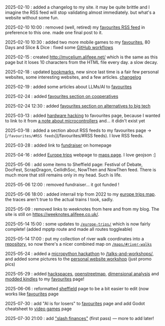 2025-02-10
: added a changelog to my site. it may be quite brittle and I imagine the RSS feed will stop validating almost immediately. but what's a website without some fun.

2025-02-10 10:00
: removed (well, retired) my [favourites RSS feed](https://alifeee.co.uk/favourites/feed.xml) in preference to this one. made one final post to it.

2025-02-10 10:30
: added two more mobile games to my [favourites](https://alifeee.co.uk/favourites/#mobile%20games), 80 Days and Slice & Dice
: fixed some [GitHub workflows](https://github.com/alifeee/alifeee.github.io/commit/483e667514f2d2a80b709bc53a53bd91de96d42a)

2025-02-15
: created <http://mycelium.alifeee.net/> which is the same as this page but it loses 10 characters from the HTML file every day. a slow decay.

2025-02-18
: updated [bookmarks](./bookmarks/), new since last time is a fair few personal websites, some interesting websites, and a few articles. [changelog](https://github.com/alifeee/firefox-bookmarks)

2025-02-19
: added some articles about LLMs/AI to [favourites](./favourites/#articles)

2025-02-24
: added [favourites section on cooperatives](/favourites/#coop%20resources)

2025-02-24 12:30
: added [favourites section on alternatives to big tech](/favourites/#big%20tech%20alternatives)

2025-03-13
: added [hardware hacking](/favourites/#hardware%20hacking) to favourites page, because I wanted to link to it from [a note about microcontrollers](https://blog.alifeee.co.uk/notes/testing-micropython-on-an-esp-8266-d1-mini/) and... it didn't exist yet

2025-03-18
: added a section about RSS feeds to my favourites page -> [`/favourites/#RSS feeds`](/favourites/#RSS feeds). I love RSS feeds.

2025-03-28
: added link to [fundraiser](https://gofund.me/d8fcca90) on homepage

2025-04-16
: added [Europe trips](https://alifeee.co.uk/europe-trips/) webpage to [maps page](/maps/#trips-to-europe). I love geojson :]

2025-05-06
: add some items to Sheffield page: Festival of Debate, DocFest, ScrapDragon, CeilidhSoc, NowThen and NowThen feed. There is much more that still remains only in my head. Such is life.

2025-05-06 12:00
: removed fundraiser... it got funded !

2025-05-06 18:00
: added interrail trip from 2022 to my [europe trips map](/europe-trips/). the traces aren't true to the actual trains I took, sadly.

2025-05-09
: removed links to weeknotes from here and from my blog. The site is still on <https://weeknotes.alifeee.co.uk/>.

2025-05-14 15:00
: some updates to [`/europe-trips/`](/europe-trips/) which is now fairly complete! (added mpptp route and made all routes toggleable)

2025-05-14 17:00
: put my collection of river walk coordinates into a [repository](https://github.com/alifeee/river-walks/), so now there's a nicer combined map on [`/maps/#river-walks`](/maps/#river-walks)

2025-05-24
: added a [micropython hackathon](/talks-and-workshops/#micropython-hackathon) to [/talks-and-workshops/](/talks-and-workshops/), and added some pictures to the [personal website workshop](/talks-and-workshops/#personal-website-workshop) (just promo pics)

2025-05-29
: added [hackspaces](/favourites/hackspaces), [openstreetmap](/favourites/openstreetmap), [dimensional analysis](/favourites/hackspaces) and [modded kindles](/favourites/modded%20kindles) to my [favourites](/favourites/) page!

2025-06-06
: reformatted [sheffield](/sheffield/) page to be a bit easier to edit (now works like [favourites](/favourites) page

2025-07-30
: add "AI is for losers" to [favourites](./favourites/#images) page and add Godot cheatsheet to [video games](./video_games/) page

2025-07-30 21:00
: add ["slash finances"](./finances/) (first pass) — more to add later!
